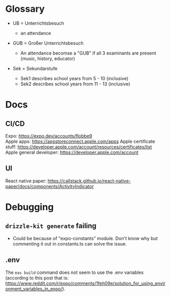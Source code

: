 # Glossary
- UB = Unterrichtsbesuch
    - an attendance

- GUB = Großer Unterrichtsbesuch
    - An attendance becomse a "GUB" if all 3 examinants are present (music, history, educator)

- Sek = Sekundarstufe
    - Sek1 describes school years from 5 - 10 (inclusive)
    - Sek2 describes school years from 11 - 13 (inclusive)

# Docs
## CI/CD
Expo: https://expo.dev/accounts/flobbe9 <br>
Apple apps: https://appstoreconnect.apple.com/apps
Apple certificate stuff: https://developer.apple.com/account/resources/certificates/list <br>
Apple general developer: https://developer.apple.com/account <br>

## UI
React native paper: https://callstack.github.io/react-native-paper/docs/components/ActivityIndicator <br>

# Debugging
## `drizzle-kit generate` failing
- Could be because of "expo-constants" module. Don't know why but commenting it out in constants.ts can solve the issue.

## .env
The `eas build` command does not seem to use the .env variables (according to this post that is: https://www.reddit.com/r/expo/comments/1feh09e/solution_for_using_environment_variables_in_expo/).